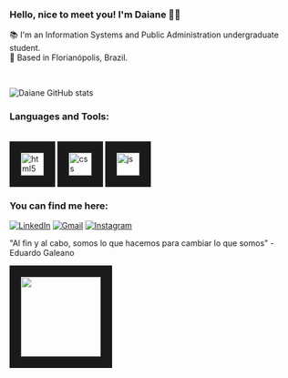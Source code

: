 ### Hello, nice to meet you! I'm Daiane 👩‍💻
📚 I'm an Information Systems and Public Administration undergraduate student.<br/>
📍 Based in Florianópolis, Brazil.

<br/>

![Daiane GitHub stats](https://github-readme-stats.vercel.app/api?username=daianessnt&show_icons=true&theme=gruvbox)
<br/>
### Languages and Tools:
<div style="display: inline_block"><br/>  
	<img  align="center" alt="html5" src="https://cdn.jsdelivr.net/gh/devicons/devicon/icons/html5/html5-original.svg" width="40" height="40" border="20" />          
	<img  align="center" alt="css" src="https://cdn.jsdelivr.net/gh/devicons/devicon/icons/css3/css3-original-wordmark.svg" width="40" height="40" border="20" />   
	<img  align="center" alt="js" src="https://cdn.jsdelivr.net/gh/devicons/devicon/icons/javascript/javascript-original.svg" width="40" height="40" border="20" />
</div>

### You can find me here: 
[![LinkedIn](https://img.shields.io/badge/LinkedIn-0077B5?style=for-the-badge&logo=linkedin&logoColor=white)](https://www.linkedin.com/in/daianessnt/)
[![Gmail](https://img.shields.io/badge/Gmail-D14836?style=for-the-badge&logo=gmail&logoColor=white)](mailto:daianeverzza@gmail.com?subject=Contato&body=Ol%C3%A1%20encontrei%20seu%20contato%20pelo%20GitHub......)
[![Instagram](https://img.shields.io/badge/Instagram-E4405F?style=for-the-badge&logo=instagram&logoColor=white)](https://www.instagram.com/daianeverzza/)


  "Al fin y al cabo, somos lo que hacemos para cambiar lo que somos"  - Eduardo Galeano 
  
  <a href="https://picasion.com/"><img src="https://i.picasion.com/pic92/df3bfc8edf1c951888db08bd170542bc.gif"  width="140" height="140" border="20" /></a>
</div>
